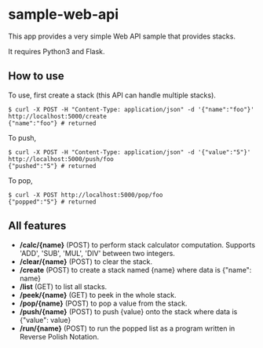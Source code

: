 sample-web-api
==========
This app provides a very simple Web API sample that provides stacks.

It requires Python3 and Flask.

## How to use
To use, first create a stack (this API can handle multiple stacks).
```shell
$ curl -X POST -H "Content-Type: application/json" -d '{"name":"foo"}' http://localhost:5000/create
{"name":"foo"} # returned
```
To push,
```shell
$ curl -X POST -H "Content-Type: application/json" -d '{"value":"5"}' http://localhost:5000/push/foo
{"pushed":"5"} # returned
```
To pop,
```shell
$ curl -X POST http://localhost:5000/pop/foo
{"popped":"5"} # returned
```

## All features
* **/calc/{name}** (POST) to perform stack calculator computation. Supports 'ADD', 'SUB', 'MUL', 'DIV' between two integers.
* **/clear/{name}** (POST) to clear the stack.
* **/create** (POST) to create a stack named {name} where data is {"name": name}
* **/list** (GET) to list all stacks.
* **/peek/{name}** (GET) to peek in the whole stack.
* **/pop/{name}** (POST) to pop a value from the stack.
* **/push/{name}** (POST) to push {value} onto the stack where data is {"value": value}
* **/run/{name}** (POST) to run the popped list as a  program written in Reverse Polish Notation.
